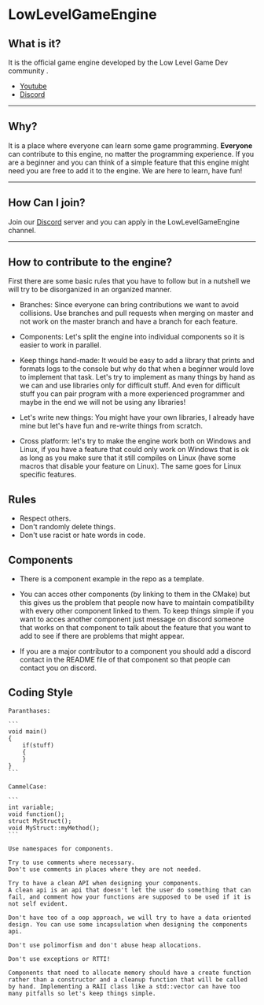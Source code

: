 # LowLevelGameEngine



## What is it?
	
It is the official game engine developed by the Low Level Game Dev community .

* [Youtube](https://www.youtube.com/channel/UChkC4u4KdnIDFh9hPqExLDg)
* [Discord](https://discord.gg/eehehsPAka)

---

## Why?

It is a place where everyone can learn some game programming. **Everyone** can contribute to this engine, no matter the programming experience. If you are a beginner and you can think of a simple feature that this engine might need you are free to add it to the engine. We are here to learn, have fun!

---

## How Can I join?

Join our [Discord](https://discord.gg/eehehsPAka) server and you can apply in the LowLevelGameEngine channel.

---

## How to contribute to the engine?

First there are some basic rules that you have to follow but in a nutshell we will try to be disorganized in an organized manner.

- Branches: Since everyone can bring contributions we want to avoid collisions. Use branches and pull requests when merging on master and not work on the master branch and have a branch for each feature. 

- Components:  Let's split the engine into individual components so it is easier to work in parallel.

- Keep things hand-made: It would be easy to add a library that prints and formats logs to the console but why do that when a beginner would love to implement that task. Let's try to implement as many things by hand as we can and use libraries only for difficult stuff. And even for difficult stuff you can pair program with a more experienced programmer and maybe in the end we will not be using any libraries!

- Let's write new things: You might have your own libraries, I already have mine but let's have fun and re-write things from scratch.

- Cross platform: let's try to make the engine work both on Windows and Linux, if you have a feature that could only work on Windows that is ok as long as you make sure that it still compiles on Linux (have some macros that disable your feature on Linux). The same goes for Linux specific features.

## Rules

- Respect others.
- Don't randomly delete things.
- Don't use racist or hate words in code.

## Components

- There is a component example in the repo as a template.

- You can acces other components (by linking to them in the CMake) but this gives us the problem that people now have to maintain compatibility with every other component linked to them. To keep things simple if you want to acces another component just message on discord someone that works on that component to talk about the feature that you want to add to see if there are problems that might appear.
 
- If you are a major contributor to a component you should add a discord contact in the README file of that component so that people can contact you on discord.

## Coding Style

	Paranthases:
	
	```
	void main()
	{
		if(stuff)
		{
		}
	}
	```
>	
	CammelCase:
	
	```
	int variable;
	void function();
	struct MyStruct();
	void MyStruct::myMethod();
	```

>
	Use namespaces for components.

>
	Try to use comments where necessary. 
	Don't use comments in places where they are not needed. 
>
	Try to have a clean API when designing your components. 
	A clean api is an api that doesn't let the user do something that can fail, and comment how your functions are supposed to be used if it is not self evident.
>
	Don't have too of a oop approach, we will try to have a data oriented design. You can use some incapsulation when designing the components api.

>
	Don't use polimorfism and don't abuse heap allocations.

>
	Don't use exceptions or RTTI!

>
	Components that need to allocate memory should have a create function rather than a constructor and a cleanup function that will be called by hand. Implementing a RAII class like a std::vector can have too many pitfalls so let's keep things simple.
